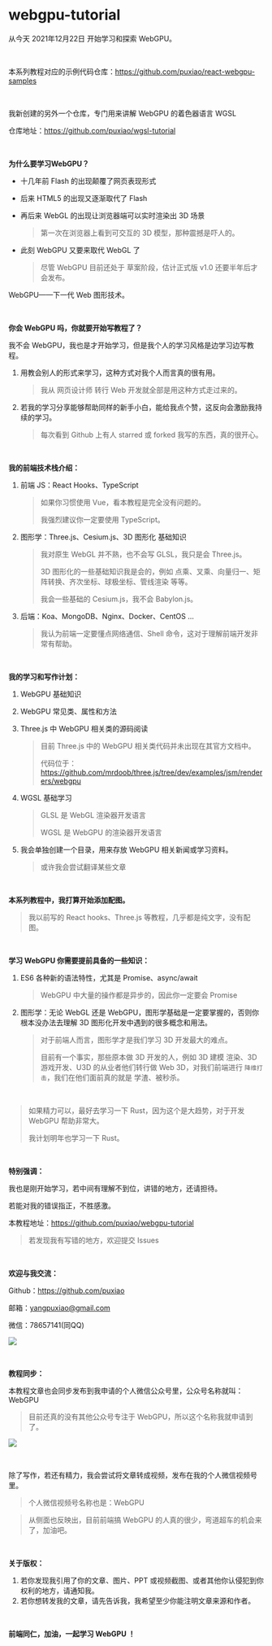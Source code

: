 # webgpu-tutorial
从今天 2021年12月22日 开始学习和探索 WebGPU。



<br>

本系列教程对应的示例代码仓库：https://github.com/puxiao/react-webgpu-samples



<br>

我新创建的另外一个仓库，专门用来讲解 WebGPU 的着色器语言 WGSL

仓库地址：https://github.com/puxiao/wgsl-tutorial



<br>

**为什么要学习WebGPU？**

* 十几年前 Flash 的出现颠覆了网页表现形式

* 后来 HTML5 的出现又逐渐取代了 Flash

* 再后来 WebGL 的出现让浏览器端可以实时渲染出 3D 场景

  > 第一次在浏览器上看到可交互的 3D 模型，那种震撼是吓人的。

* 此刻 WebGPU 又要来取代 WebGL 了

  > 尽管 WebGPU 目前还处于 草案阶段，估计正式版 v1.0 还要半年后才会发布。

WebGPU——下一代 Web 图形技术。



<br>

**你会 WebGPU 吗，你就要开始写教程了？**

我不会 WebGPU，我也是才开始学习，但是我个人的学习风格是边学习边写教程。

1. 用教会别人的形式来学习，这种方式对我个人而言真的很有用。

   > 我从 网页设计师 转行 Web 开发就全部是用这种方式走过来的。

2. 若我的学习分享能够帮助同样的新手小白，能给我点个赞，这反向会激励我持续的学习。

   > 每次看到 Github 上有人 starred 或 forked 我写的东西，真的很开心。



<br>

**我的前端技术栈介绍：**

1. 前端 JS：React Hooks、TypeScript

   > 如果你习惯使用 Vue，看本教程是完全没有问题的。
   >
   > 我强烈建议你一定要使用 TypeScript。

2. 图形学：Three.js、Cesium.js、3D 图形化 基础知识

   > 我对原生 WebGL 并不熟，也不会写 GLSL，我只是会 Three.js。
   >
   > 3D 图形化的一些基础知识我是会的，例如 点乘、叉乘、向量归一、矩阵转换、齐次坐标、球极坐标、管线渲染 等等。
   >
   > 我会一些基础的 Cesium.js，我不会 Babylon.js。

3. 后端：Koa、MongoDB、Nginx、Docker、CentOS ...

   > 我认为前端一定要懂点网络通信、Shell 命令，这对于理解前端开发非常有帮助。



<br>

**我的学习和写作计划：**

1. WebGPU 基础知识

2. WebGPU 常见类、属性和方法

3. Three.js 中 WebGPU 相关类的源码阅读

   > 目前 Three.js 中的 WebGPU 相关类代码并未出现在其官方文档中。
   >
   > 代码位于：https://github.com/mrdoob/three.js/tree/dev/examples/jsm/renderers/webgpu

4. WGSL 基础学习

   > GLSL 是 WebGL 渲染器开发语言
   >
   > WGSL 是 WebGPU 的渲染器开发语言

5. 我会单独创建一个目录，用来存放 WebGPU 相关新闻或学习资料。

   > 或许我会尝试翻译某些文章



<br>

**本系列教程中，我打算开始添加配图。**

> 我以前写的 React hooks、Three.js 等教程，几乎都是纯文字，没有配图。



<br>

**学习 WebGPU 你需要提前具备的一些知识：**

1. ES6 各种新的语法特性，尤其是 Promise、async/await

   > WebGPU 中大量的操作都是异步的，因此你一定要会 Promise

2. 图形学：无论 WebGL 还是 WebGPU，图形学基础是一定要掌握的，否则你根本没办法去理解 3D 图形化开发中遇到的很多概念和用法。

   > 对于前端人而言，图形学才是我们学习 3D 开发最大的难点。
   >
   > 目前有一个事实，那些原本做 3D 开发的人，例如 3D 建模 渲染、3D 游戏开发、U3D 的从业者他们转行做 Web 3D，对我们前端进行 `降维打击`，我们在他们面前真的就是 学渣、被秒杀。



<br>

> 如果精力可以，最好去学习一下 Rust，因为这个是大趋势，对于开发 WebGPU 帮助非常大。
>
> 我计划明年也学习一下 Rust。



<br>

**特别强调：**

我也是刚开始学习，若中间有理解不到位，讲错的地方，还请担待。

若能对我的错误指正，不胜感激。

本教程地址：https://github.com/puxiao/webgpu-tutorial

> 若发现我有写错的地方，欢迎提交 Issues



<br>

**欢迎与我交流：**

Github：https://github.com/puxiao

邮箱：yangpuxiao@gmail.com

微信：78657141(同QQ)

![](https://raw.githubusercontent.com/puxiao/webgpu-tutorial/main/imgs/me_qrcode01.jpg)



<br>

**教程同步：**

本教程文章也会同步发布到我申请的个人微信公众号里，公众号名称就叫：WebGPU

> 目前还真的没有其他公众号专注于 WebGPU，所以这个名称我就申请到了。

![](https://raw.githubusercontent.com/puxiao/webgpu-tutorial/main/imgs/me_qrcode02.jpg)

<br>

除了写作，若还有精力，我会尝试将文章转成视频，发布在我的个人微信视频号里。

> 个人微信视频号名称也是：WebGPU

> 从侧面也反映出，目前前端搞 WebGPU 的人真的很少，弯道超车的机会来了，加油吧。



<br>

**关于版权：**

1. 若你发现我引用了你的文章、图片、PPT 或视频截图、或者其他你认侵犯到你权利的地方，请通知我。
2. 若你想转发我的文章，请先告诉我，我希望至少你能注明文章来源和作者。



<br>

**前端同仁，加油，一起学习 WebGPU ！**

